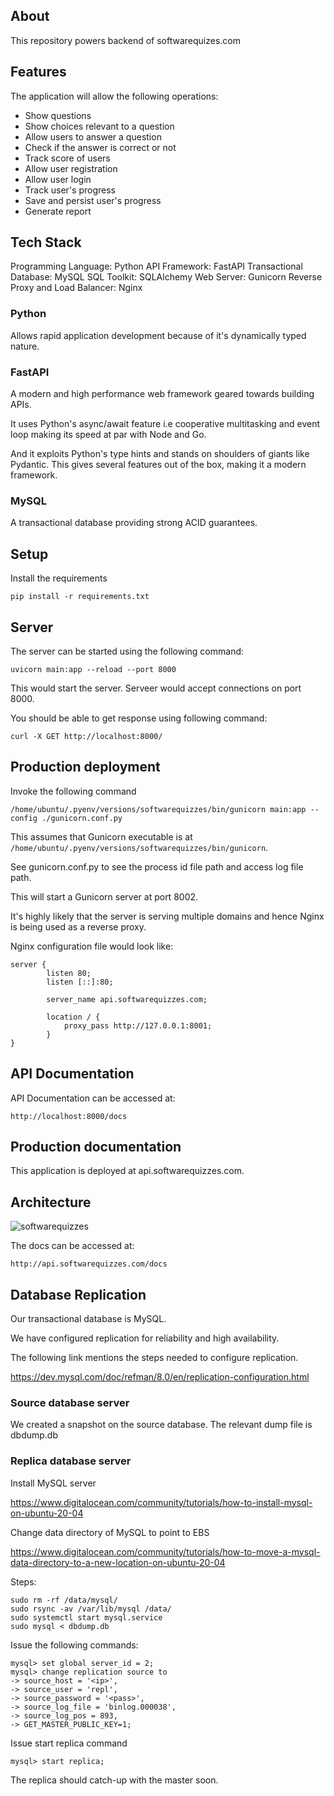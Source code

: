 ## About

This repository powers backend of softwarequizes.com

## Features

The application will allow the following operations:
- Show questions
- Show choices relevant to a question
- Allow users to answer a question
- Check if the answer is correct or not
- Track score of users
- Allow user registration
- Allow user login
- Track user's progress
- Save and persist user's progress
- Generate report

## Tech Stack

Programming Language: Python
API Framework: FastAPI
Transactional Database: MySQL
SQL Toolkit: SQLAlchemy
Web Server: Gunicorn
Reverse Proxy and Load Balancer: Nginx

### Python

Allows rapid application development because of it's dynamically typed nature.

### FastAPI

A modern and high performance web framework geared towards building APIs.

It uses Python's async/await feature i.e cooperative multitasking and event loop making its speed at par with Node and Go.

And it exploits Python's type hints and stands on shoulders of giants like Pydantic. This gives several features out of the box, making it a modern framework.

### MySQL

A transactional database providing strong ACID guarantees.

## Setup

Install the requirements

    pip install -r requirements.txt

## Server

The server can be started using the following command:

    uvicorn main:app --reload --port 8000

This would start the server. Serveer would accept connections on port 8000.

You should be able to get response using following command:

    curl -X GET http://localhost:8000/

## Production deployment

Invoke the following command

    /home/ubuntu/.pyenv/versions/softwarequizzes/bin/gunicorn main:app --config ./gunicorn.conf.py

This assumes that Gunicorn executable is at `/home/ubuntu/.pyenv/versions/softwarequizzes/bin/gunicorn`.

See gunicorn.conf.py to see the process id file path and access log file path.

This will start a Gunicorn server at port 8002.

It's highly likely that the server is serving multiple domains and hence Nginx is being used as a reverse proxy.

Nginx configuration file would look like:

    server {
            listen 80;
            listen [::]:80;

            server_name api.softwarequizzes.com;

            location / {
                proxy_pass http://127.0.0.1:8001;
            }
    }

## API Documentation

API Documentation can be accessed at:

    http://localhost:8000/docs

## Production documentation

This application is deployed at api.softwarequizzes.com.

## Architecture

![softwarequizzes](https://github.com/akshar-raaj/softwarequizzes/assets/889120/d08399b8-8c3f-4cff-9c8c-cae80d06b75d)


The docs can be accessed at:

    http://api.softwarequizzes.com/docs


## Database Replication

Our transactional database is MySQL.

We have configured replication for reliability and high availability.

The following link mentions the steps needed to configure replication.

https://dev.mysql.com/doc/refman/8.0/en/replication-configuration.html

### Source database server

We created a snapshot on the source database. The relevant dump file is dbdump.db

### Replica database server

Install MySQL server

https://www.digitalocean.com/community/tutorials/how-to-install-mysql-on-ubuntu-20-04

Change data directory of MySQL to point to EBS

https://www.digitalocean.com/community/tutorials/how-to-move-a-mysql-data-directory-to-a-new-location-on-ubuntu-20-04

Steps:

    sudo rm -rf /data/mysql/
    sudo rsync -av /var/lib/mysql /data/
    sudo systemctl start mysql.service
    sudo mysql < dbdump.db

Issue the following commands:

    mysql> set global server_id = 2;
    mysql> change replication source to
    -> source_host = '<ip>',
    -> source_user = 'repl',
    -> source_password = '<pass>',
    -> source_log_file = 'binlog.000038',
    -> source_log_pos = 893,
    -> GET_MASTER_PUBLIC_KEY=1;

Issue start replica command

    mysql> start replica;

The replica should catch-up with the master soon.